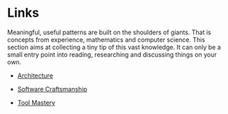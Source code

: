 # Links

Meaningful, useful patterns are built on the shoulders of giants. That is concepts from experience, mathematics and computer science. This section aims at collecting a tiny tip of this vast knowledge. It can only be a small entry point into reading, researching and discussing things on your own.

* [Architecture](/architecture.md)

* [Software Craftsmanship](/book/conceptual-knowledge/books.md)

* [Tool Mastery](/book/tool-mastery.md)



